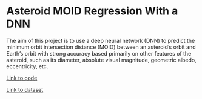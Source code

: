 # Asteroid MOID Regression With a DNN

The aim of this project is to use a deep neural network (DNN) to predict the minimum orbit intersection distance (MOID) between an asteroid’s orbit and Earth’s orbit with strong accuracy based primarily on other features of the asteroid, such as its diameter, absolute visual magnitude, geometric albedo, eccentricity, etc.

[Link to code](CS4824FinalProject.ipynb)

[Link to dataset](https://www.kaggle.com/datasets/sakhawat18/asteroid-dataset/data)
